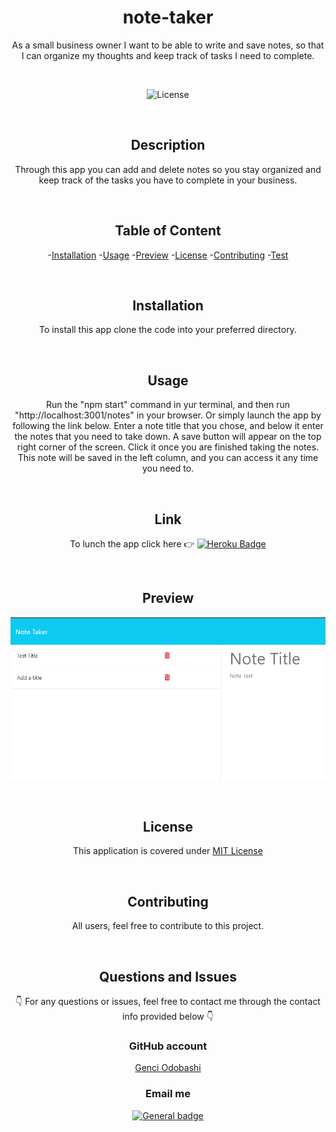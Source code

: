   <h1 align ="center">note-taker</h1>

  <p align = "center"> As a small business owner I want to be able to write and save notes, so that I can organize my thoughts and keep track of tasks I need to         complete.</p>

  </br>
  
  <div align ="center">
  
  ![License](https://img.shields.io/badge/License-MIT%20License-blue.svg)
  
  </div>
  
  </br>
  
  <h2 align ="center">Description</h2>
  
  <p align = "center">Through this app you can add and delete notes so you stay organized and keep track of the tasks you have to complete in your business.</p>
  
  </br>

  <h2 align ="center">Table of Content</h2>
  
  <div align ="center">
  
   -[Installation](#installation)
   -[Usage](#usage)
   -[Preview](#preview)
   -[License](#license)
   -[Contributing](#contributing)
   -[Test](#test) 
  
  </div>

  </br>

  <h2 align ="center">Installation</h2>
  
  <p align = "center">To install this app clone the code into your preferred directory.</p>
  
  </br>
  
  <h2 align ="center">Usage</h2>
  
  <p align = "center">Run the "npm start" command in yur terminal, and then run "http://localhost:3001/notes" in your browser. Or simply launch the app by following     the link below. 
  Enter a note title that you chose, and below it enter the notes that you need to take down. 
  A save button will appear on the top right corner of the screen. Click it once you are finished taking the notes. This note will be saved in the left column,
  and you can access it any time you need to.</p>
  
  </br>
  
  <h2 align ="center">Link</h2>
  
  <div align = "center">
  
  To lunch the app click here  👉  [![Heroku Badge](https://www.herokucdn.com/deploy/button.svg)](https://note-taker-genci.herokuapp.com/notes)
  
  </div>

  
  </br>
  
  <h2 align ="center">Preview</h2>
  
  <div align ="center">
  
  ![Preview](Develop/public/assets/pictures/preview.png)
  
  </div>
  
  </br>
  
  <h2 align ="center">License</h2>
  
  <div align = "center">
  
  This application is covered under [MIT License](https://choosealicense.com/licenses/mit/)

  </div>
  
  </br>
  
  <h2 align ="center">Contributing</h2>
  
  <p align = "center">All users, feel free to contribute to this project.</p>
  
  </br>
 
  <h2 align ="center">Questions and Issues</h2>
  
  <p align = "center">👇 For any questions or issues, feel free to contact me through the contact info provided below 👇</p>
  
  <h3 align ="center">GitHub account</h3>
  
  <div align ="center">  
  
  [Genci Odobashi](https://github.com/odobashigenci)
  
  </div>
  
  <h3 align ="center">Email me</h3>
  
  <div align ="center">
  
  [![General badge](https://img.shields.io/badge/Gmail-D14836?style=for-the-badge&logo=gmail&logoColor=white)](mailto:odobashigenci@gmail.com)
  
  </div>

